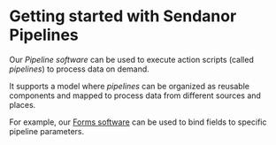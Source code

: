 # Getting started with Sendanor Pipelines

Our *Pipeline software* can be used to execute action scripts (called *pipelines*) to process data on demand.

It supports a model where *pipelines* can be organized as reusable components and mapped to 
process data from different sources and places.

For example, our [Forms software](../forms/index.md) can be used to bind fields to specific 
pipeline parameters.
